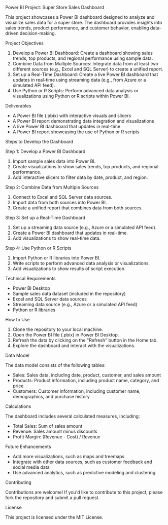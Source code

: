 Power BI Project: Super Store Sales Dashboard

This project showcases a Power BI dashboard designed to analyze and visualize sales data for a super store. The dashboard provides insights into sales trends, product performance, and customer behavior, enabling data-driven decision-making.

Project Objectives

1. Develop a Power BI Dashboard: Create a dashboard showing sales trends, top products, and regional performance using sample data.
2. Combine Data from Multiple Sources: Integrate data from at least two different sources (e.g., Excel and SQL Server) to create a unified report.
3. Set up a Real-Time Dashboard: Create a live Power BI dashboard that updates in real-time using streaming data (e.g., from Azure or a simulated API feed).
4. Use Python or R Scripts: Perform advanced data analysis or visualizations using Python or R scripts within Power BI.

Deliverables

- A Power BI file (.pbix) with interactive visuals and slicers
- A Power BI report demonstrating data integration and visualizations
- A live Power BI dashboard that updates in real-time
- A Power BI report showcasing the use of Python or R scripts

Steps to Develop the Dashboard

Step 1: Develop a Power BI Dashboard
1. Import sample sales data into Power BI.
2. Create visualizations to show sales trends, top products, and regional performance.
3. Add interactive slicers to filter data by date, product, and region.

Step 2: Combine Data from Multiple Sources
1. Connect to Excel and SQL Server data sources.
2. Import data from both sources into Power BI.
3. Create a unified report that combines data from both sources.

Step 3: Set up a Real-Time Dashboard
1. Set up a streaming data source (e.g., Azure or a simulated API feed).
2. Create a Power BI dashboard that updates in real-time.
3. Add visualizations to show real-time data.

Step 4: Use Python or R Scripts
1. Import Python or R libraries into Power BI.
2. Write scripts to perform advanced data analysis or visualizations.
3. Add visualizations to show results of script execution.

Technical Requirements

- Power BI Desktop
- Sample sales data dataset (included in the repository)
- Excel and SQL Server data sources
- Streaming data source (e.g., Azure or a simulated API feed)
- Python or R libraries

How to Use

1. Clone the repository to your local machine.
2. Open the Power BI file (.pbix) in Power BI Desktop.
3. Refresh the data by clicking on the "Refresh" button in the Home tab.
4. Explore the dashboard and interact with the visualizations.

Data Model

The data model consists of the following tables:

- Sales: Sales data, including date, product, customer, and sales amount
- Products: Product information, including product name, category, and price
- Customers: Customer information, including customer name, demographics, and purchase history

Calculations

The dashboard includes several calculated measures, including:

- Total Sales: Sum of sales amount
- Revenue: Sales amount minus discounts
- Profit Margin: (Revenue - Cost) / Revenue

Future Enhancements

- Add more visualizations, such as maps and treemaps
- Integrate with other data sources, such as customer feedback and social media data
- Use advanced analytics, such as predictive modeling and clustering

Contributing

Contributions are welcome! If you'd like to contribute to this project, please fork the repository and submit a pull request.

License

This project is licensed under the MIT License.
